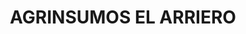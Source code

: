 ---
title: "AGRINSUMOS EL ARRIERO"
url: /cabecera-municipal-argelia-cauca/agrinsumos-el-arriero/
shop: agraria
---
